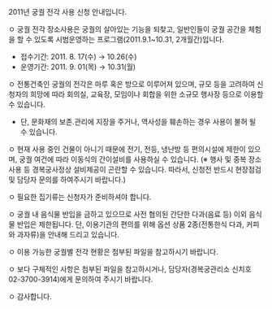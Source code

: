 2011년 궁궐 전각 사용 신청 안내입니다.

ㅇ 궁궐 전각 장소사용은 궁궐의 살아있는 기능을 되찾고, 일반인들이 궁궐 공간을 체험을 할 수 있도록 시범운영하는 프로그램(2011.9.1~10.31, 2개월간)입니다.
- 접수기간: 2011. 8. 17(수) → 10.26(수)
- 운영기간: 2011. 9. 01(목) → 10.31(월)

ㅇ 전통건축인 궁궐의 전각은 마루 혹은 방으로 이루어져 있으며, 규모 등을 고려하여 신청자의 희망에 따라 회의실, 교육장, 모임이나 회합을 위한 소규모 행사장 등으로 이용할 수 있습니다.
- 단, 문화재의 보존․관리에 지장을 주거나, 역사성을 훼손하는 경우 사용이 불허 될 수 있습니다.

ㅇ 현재 사용 중인 건물이 아니기 때문에 전기, 전등, 냉난방 등 편의시설에 제한이 있으며, 궁궐 여건에 따라 이동식의 간이설비를 사용하실 수 있습니다. (※ 행사 및 중복 장소사용 등 경복궁사정상 설비제공이 곤란할 수 있습니다. 따라서, 신청전 반드시 현장점검 및 담당자 문의를 하여주시기 바랍니다.)

ㅇ 필요한 집기류는 신청자가 준비하셔야 합니다.

ㅇ 궁궐 내 음식물 반입을 금하고 있으므로 사전 협의된 간단한 다과(음료 등) 이외 음식물 반입은 제한됩니다. 단, 이용기관의 편의를 위해 옵션 상품 2종(전통한식 다과, 커피와 과자류)을 안내해 드리고 있습니다.

ㅇ 이용 가능한 궁궐별 전각 현황은 첨부된 파일을 참고하시기 바랍니다.

ㅇ 보다 구체적인 사항은 첨부된 파일을 참고하시거나, 담당자(경복궁관리소 신치호 02-3700-3914)에게 문의하여 주시기 바랍니다.

ㅇ 감사합니다.
